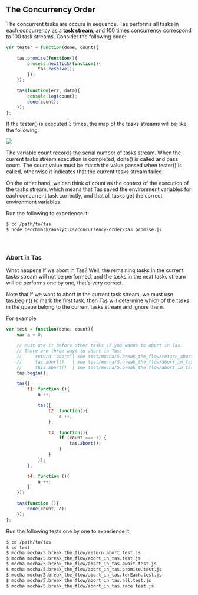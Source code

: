 
## The Concurrency Order

The concurrent tasks are occurs in sequence. Tas performs all tasks in each concurrency as a **task stream**, and 100 times concurrency correspond to 100 task streams. Consider the following code:

```js
var tester = function(done, count){

    tas.promise(function(){
        process.nextTick(function(){
            tas.resolve();
        });
    });

    tas(function(err, data){
        console.log(count);
        done(count);
    });
};
```

If the tester() is executed 3 times, the map of the tasks streams will be like the following:

![](https://raw.githubusercontent.com/tasjs/tas/master/benchmark/analytics/concurrency-order/__res/concurrency-order.png)

The variable count records the serial number of tasks stream. When the current tasks stream execution is completed, done() is called and pass count. The count value must be match the value passed when tester() is called, otherwise it indicates that the current tasks stream failed.

On the other hand, we can think of count as the context of the execution of the tasks stream, which means that Tas saved the environment variables for each concurrent task correctly, and that all tasks get the correct environment variables. 

Run the following to experience it:

```bash
$ cd /path/to/tas
$ node benchmark/analytics/concurrency-order/tas.promise.js
```

　

### Abort in Tas

What happens if we abort in Tas? Well, the remaining tasks in the current tasks stream will not be performed, and the tasks in the next tasks stream will be performs one by one, that's very correct.

Note that if we want to abort in the current task stream, we must use tas.begin() to mark the first task, then Tas will determine which of the tasks in the queue belong to the current tasks stream and ignore them. 

For example:

```js
var test = function(done, count){
    var a = 0;

    // Must use it before other tasks if you wanna to abort in Tas.
    // There are three ways to abort in Tas:
    //     return "abort"| see test/mocha/5.break_the_flow/return_abort.test.js
    //     tas.abort()   | see test/mocha/5.break_the_flow/abort_in_tas.await.test.js
    //     this.abort()  | see test/mocha/5.break_the_flow/abort_in_tas.all.test.js
    tas.begin();

    tas({
        t1: function (){
            a ++;

            tas({
                t2: function(){
                    a ++;
                },

                t3: function(){
                    if (count === 1) {
                        tas.abort();
                    }
                }
            });
        },

        t4: function (){
            a ++;
        }
    });

    tas(function (){
        done(count, a);
    });
};
```

Run the following tests one by one to experience it:

```bash
$ cd /path/to/tas
$ cd test
$ mocha mocha/5.break_the_flow/return_abort.test.js
$ mocha mocha/5.break_the_flow/abort_in_tas.test.js
$ mocha mocha/5.break_the_flow/abort_in_tas.await.test.js
$ mocha mocha/5.break_the_flow/abort_in_tas.promise.test.js
$ mocha mocha/5.break_the_flow/abort_in_tas.forEach.test.js
$ mocha mocha/5.break_the_flow/abort_in_tas.all.test.js
$ mocha mocha/5.break_the_flow/abort_in_tas.race.test.js
```

